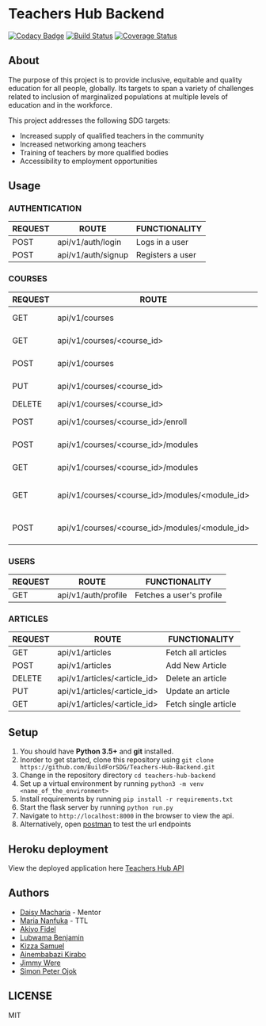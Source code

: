 # Teachers Hub Backend

[![Codacy Badge](https://api.codacy.com/project/badge/Grade/8f00e10e684b43ac812feba82c89b2da)](https://app.codacy.com/gh/BuildForSDG/Team-273-Backend?utm_source=github.com&utm_medium=referral&utm_content=BuildForSDG/Team-273-Backend&utm_campaign=Badge_Grade_Settings)
[![Build Status](https://travis-ci.org/BuildForSDG/Teachers-Hub-Backend.svg?branch=develop)](https://travis-ci.org/BuildForSDG/Teachers-Hub-Backend)
[![Coverage Status](https://coveralls.io/repos/github/BuildForSDG/Teachers-Hub-Backend/badge.svg)](https://coveralls.io/github/BuildForSDG/Teachers-Hub-Backend)

## About

The purpose of this project is to provide inclusive, equitable and quality education for all people, globally. Its targets to span a variety of challenges related to inclusion of marginalized populations at multiple levels of education and in the workforce.

This project addresses the following SDG targets:

-   Increased supply of qualified teachers in the community
-   Increased networking among teachers
-   Training of teachers by more qualified bodies
-   Accessibility to employment opportunities

## Usage

### AUTHENTICATION

| REQUEST | ROUTE              | FUNCTIONALITY    |
| ------- | ------------------ | ---------------- |
| POST    | api/v1/auth/login  | Logs in a user   |
| POST    | api/v1/auth/signup | Registers a user |

### COURSES

| REQUEST | ROUTE                                                | FUNCTIONALITY                             |
| ------- | ---------------------------------------------------- | ----------------------------------------- |
| GET     | api/v1/courses                                       | Fetches all courses                       |
| GET     | api/v1/courses/&lt;course_id>                        | Fetches a single course                   |
| POST    | api/v1/courses                                       | Adds a new course                         |
| PUT     | api/v1/courses/&lt;course_id>                        | Updates a single course                   |
| DELETE  | api/v1/courses/&lt;course_id>                        | Deletes a course                          |
| POST    | api/v1/courses/&lt;course_id>/enroll                 | Enroll for a course                       |
| POST    | api/v1/courses/&lt;course_id>/modules                | Add module to course                      |
| GET     | api/v1/courses/&lt;course_id>/modules                | Fetch modules on a course                 |
| GET     | api/v1/courses/&lt;course_id>/modules/&lt;module_id> | Fetch module content for a single module  |
| POST    | api/v1/courses/&lt;course_id>/modules/&lt;module_id> | Create module content for a single module |

### USERS

| REQUEST | ROUTE               | FUNCTIONALITY            |
| ------- | ------------------- | ------------------------ |
| GET     | api/v1/auth/profile | Fetches a user's profile |

### ARTICLES

| REQUEST | ROUTE                           | FUNCTIONALITY        |
| ------- | ------------------------------- | -------------------- |
| GET     | api/v1/articles                 | Fetch all articles   |
| POST    | api/v1/articles                 | Add New Article      |
| DELETE  | api/v1/articles/&lt;article_id> | Delete an article    |
| PUT     | api/v1/articles/&lt;article_id> | Update an article    |
| GET     | api/v1/articles/&lt;article_id> | Fetch single article |

## Setup

1.  You should have **Python 3.5+** and **git** installed.
2.  Inorder to get started, clone this repository using `git clone https://github.com/BuildForSDG/Teachers-Hub-Backend.git`
3.  Change in the repository directory `cd teachers-hub-backend`
4.  Set up a virtual environment by running `python3 -m venv <name_of_the_environment>`
5.  Install requirements by running `pip install -r requirements.txt`
6.  Start the flask server by running `python run.py`
7.  Navigate to `http://localhost:8000` in the browser to view the api.
8.  Alternatively, open [postman](https://www.postman.com/) to test the url endpoints

## Heroku deployment

View the deployed application here [Teachers Hub API](https://teachershub-backend.herokuapp.com/)

## Authors

-   [Daisy Macharia](https://github.com/daisymacharia) - Mentor
-   [Maria Nanfuka](https://github.com/mariamiah) - TTL
-   [Akiyo Fidel](https://github.com/drfidel)
-   [Lubwama Benjamin](https://github.com/lubwamabenja)
-   [Kizza Samuel](https://github.com/skizza8)
-   [Ainembabazi Kirabo](https://github.com/AineKiraboMbabazi)
-   [Jimmy Were](https://github.com/jwere)
-   [Simon Peter Ojok](https://github.com/simonojok19)

## LICENSE

MIT
